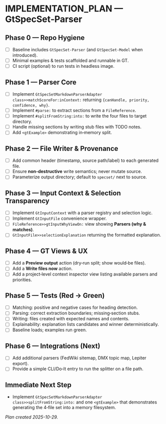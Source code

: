 # IMPLEMENTATION_PLAN — GtSpecSet‑Parser

## Phase 0 — Repo Hygiene
- [ ] Baseline includes `GtSpecSet-Parser` (and `GtSpecSet-Model` when introduced).
- [ ] Minimal examples & tests scaffolded and runnable in GT.
- [ ] CI script (optional) to run tests in headless image.

## Phase 1 — Parser Core
- [ ] Implement `GtSpecSetMarkdownParserAdapter class>>matchScoreFor:inContext:` returning `{canHandle, priority, confidence, why}`.
- [ ] Implement `#parse:` to extract sections from a `FileReference`.
- [ ] Implement `#splitFromString:into:` to write the four files to target directory.
- [ ] Handle missing sections by writing stub files with TODO notes.
- [ ] Add `<gtExample>` demonstrating in‑memory split.

## Phase 2 — File Writer & Provenance
- [ ] Add common header (timestamp, source path/label) to each generated file.
- [ ] Ensure **non‑destructive** write semantics; never mutate source.
- [ ] Parameterize output directory; default to `specset/` next to source.

## Phase 3 — Input Context & Selection Transparency
- [ ] Implement `GtInputContext` with a parser registry and selection logic.
- [ ] Implement `GtInputFile` convenience wrapper.
- [ ] `FileReference>>gtInputWhyViewOn:` view showing **Parsers (why & matches)**.
- [ ] `GtInputFile>>selectionExplanation` returning the formatted explanation.

## Phase 4 — GT Views & UX
- [ ] Add a **Preview output** action (dry‑run split; show would‑be files).
- [ ] Add a **Write files now** action.
- [ ] Add a project‑level context inspector view listing available parsers and priorities.

## Phase 5 — Tests (Red → Green)
- [ ] Matching: positive and negative cases for heading detection.
- [ ] Parsing: correct extraction boundaries; missing‑section stubs.
- [ ] Writing: files created with expected names and contents.
- [ ] Explainability: explanation lists candidates and winner deterministically.
- [ ] Baseline loads; examples run green.

## Phase 6 — Integrations (Next)
- [ ] Add additional parsers (FedWiki sitemap, DMX topic map, Lepiter export).
- [ ] Provide a simple CLI/Do‑It entry to run the splitter on a file path.

## Immediate Next Step
- Implement `GtSpecSetMarkdownParserAdapter class>>splitFromString:into:` and one `<gtExample>` that demonstrates generating the 4‑file set into a memory filesystem.

*Plan created 2025-10-29.*
